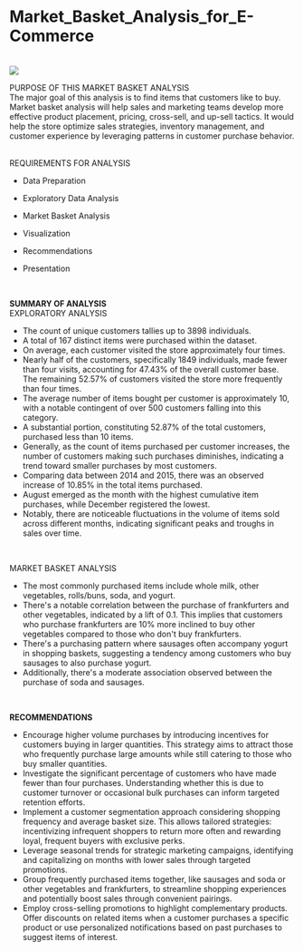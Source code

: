# Market_Basket_Analysis_for_E-Commerce 

<br>

<img src=“https://github.com/1feyinwa/Market_Basket_Analysis_for_E-Commerce/blob/main/Market%20Basket%20jpeg.jpg” height=”300” width=”200”/>

<br>

PURPOSE OF THIS MARKET BASKET ANALYSIS
<br>
The major goal of this analysis is to find items that customers like to buy.  Market basket analysis will help sales and marketing teams develop more effective product placement, pricing, cross-sell, and up-sell tactics. It would help the store optimize sales strategies, inventory management, and customer experience by leveraging patterns in customer purchase behavior.

<br>
REQUIREMENTS FOR ANALYSIS

- Data Preparation

- Exploratory Data Analysis
  
- Market Basket Analysis
  
- Visualization
  
- Recommendations
  
- Presentation

<br>



**SUMMARY OF ANALYSIS**
<br>
EXPLORATORY ANALYSIS

- The count of unique customers tallies up to 3898 individuals.
- A total of 167 distinct items were purchased within the dataset.
- On average, each customer visited the store approximately four times.
- Nearly half of the customers, specifically 1849 individuals, made fewer than four visits, accounting for 47.43% of the overall customer base. The remaining 52.57% of customers visited the store more frequently than four times.
- The average number of items bought per customer is approximately 10, with a notable contingent of over 500 customers falling into this category.
- A substantial portion, constituting 52.87% of the total customers, purchased less than 10 items.
- Generally, as the count of items purchased per customer increases, the number of customers making such purchases diminishes, indicating a trend toward smaller purchases by most customers.
- Comparing data between 2014 and 2015, there was an observed increase of 10.85% in the total items purchased.
- August emerged as the month with the highest cumulative item purchases, while December registered the lowest.
- Notably, there are noticeable fluctuations in the volume of items sold across different months, indicating significant peaks and troughs in sales over time.

  
<br>

MARKET BASKET ANALYSIS

- The most commonly purchased items include whole milk, other vegetables, rolls/buns, soda, and yogurt.
- There's a notable correlation between the purchase of frankfurters and other vegetables, indicated by a lift of 0.1. This implies that customers who purchase frankfurters are 10% more inclined to buy other vegetables compared to those who don't buy frankfurters.
- There's a purchasing pattern where sausages often accompany yogurt in shopping baskets, suggesting a tendency among customers who buy sausages to also purchase yogurt.
- Additionally, there's a moderate association observed between the purchase of soda and sausages.


<br>

**RECOMMENDATIONS**

- Encourage higher volume purchases by introducing incentives for customers buying in larger quantities. This strategy aims to attract those who frequently purchase large amounts while still catering to those who buy smaller quantities.
- Investigate the significant percentage of customers who have made fewer than four purchases. Understanding whether this is due to customer turnover or occasional bulk purchases can inform targeted retention efforts.
- Implement a customer segmentation approach considering shopping frequency and average basket size. This allows tailored strategies: incentivizing infrequent shoppers to return more often and rewarding loyal, frequent buyers with exclusive perks.
- Leverage seasonal trends for strategic marketing campaigns, identifying and capitalizing on months with lower sales through targeted promotions.
- Group frequently purchased items together, like sausages and soda or other vegetables and frankfurters, to streamline shopping experiences and potentially boost sales through convenient pairings.
- Employ cross-selling promotions to highlight complementary products. Offer discounts on related items when a customer purchases a specific product or use personalized notifications based on past purchases to suggest items of interest.


